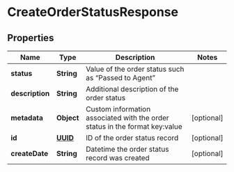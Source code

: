
# CreateOrderStatusResponse

## Properties
Name | Type | Description | Notes
------------ | ------------- | ------------- | -------------
**status** | **String** | Value of the order status such as “Passed to Agent” | 
**description** | **String** | Additional description of the order status | 
**metadata** | **Object** | Custom information associated with the order status in the format key:value |  [optional]
**id** | [**UUID**](UUID.md) | ID of the order status record |  [optional]
**createDate** | **String** | Datetime the order status record was created |  [optional]




